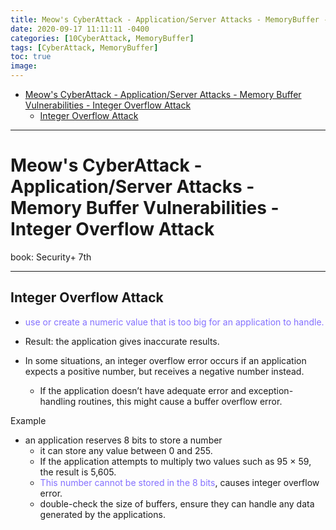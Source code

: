 ```yaml
---
title: Meow's CyberAttack - Application/Server Attacks - MemoryBuffer - Integer Overflow Attack
date: 2020-09-17 11:11:11 -0400
categories: [10CyberAttack, MemoryBuffer]
tags: [CyberAttack, MemoryBuffer]
toc: true
image:
---
```


- [Meow's CyberAttack - Application/Server Attacks - Memory Buffer Vulnerabilities - Integer Overflow Attack](#meows-cyberattack---applicationserver-attacks---memory-buffer-vulnerabilities---integer-overflow-attack)
  - [Integer Overflow Attack](#integer-overflow-attack)

---

# Meow's CyberAttack - Application/Server Attacks - Memory Buffer Vulnerabilities - Integer Overflow Attack
 
book: Security+ 7th 
 
<font color=LightSlateBlue></font>
<font color=OrangeRed></font>

---

## Integer Overflow Attack

- <font color=LightSlateBlue>use or create a numeric value that is too big for an application to handle.</font>

- Result: the application gives inaccurate results. 

- In some situations, an integer overflow error occurs if an application expects a positive number, but receives a negative number instead. 

  - If the application doesn’t have adequate error and exception-handling routines, this might cause a buffer overflow error. 

Example
- an application reserves 8 bits to store a number
  - it can store any value between 0 and 255. 
  - If the application attempts to multiply two values such as 95 × 59, the result is 5,605. 
  - <font color=LightSlateBlue>This number cannot be stored in the 8 bits</font>, causes integer overflow error.
  - double-check the size of buffers, ensure they can handle any data generated by the applications.

 